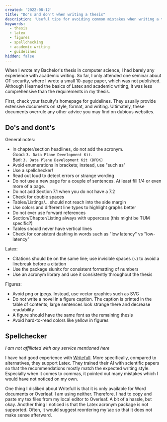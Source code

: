 ```yaml
---
created: '2022-08-12'
title: "Do's and don't when writing a thesis"
description: 'Useful tips for avoiding common mistakes when writing a thesis. Includes recommendations for writing, formatting, figures and Latex.'
keywords:
  - thesis
  - latex
  - figures
  - spellchecking
  - academic writing
  - guidelines
hidden: false
---
```


When I wrote my Bachelor's thesis in computer science, I had barely any experience with
academic writing. So far, I only attended one seminar about OT security, where I wrote a small 10-page paper, which was not published. Although I learned the basics of Latex and
academic writing, it was less comprehensive than the requirements in my thesis.

First, check your faculty's homepage for guidelines. They usually provide extensive
documents on style, format, and writing. Ultimately, these documents overrule any other
advice you may find on dubious websites.

## Do's and dont's

General notes:

- In chapter/section headlines, do not add the acronym.  
  Good: `3. Data Plane Development Kit`.  
  Bad: `3. Data Plane Development Kit (DPDK)`
- Avoid enumerations in brackets; instead, use "such as"
- Use a spellchecker!
- Read out loud to detect errors or strange wording
- Do not use a new page for a couple of sentences. At least fill 1/4 or even more of a page.
- Do not add Section 7.1 when you do not have a 7.2
- Check for double spaces
- Tables/Listings/... should not reach into the side margin
- Use colors and different line types to highlight graphs better
- Do not ever use forward references
- Section/Chapter/Listing always with uppercase (this might be TUM specific?)
- Tables should never have vertical lines
- Check for consistent dashing in words such as "low latency" vs "low-latency"

Latex:

- Citations should be on the same line; use invisible spaces (~) to avoid a linebreak
  before a citation
- Use the package siunitx for consistent formatting of numbers
- Use an acronym library and use it consistently throughout the thesis

Figures:

- Avoid png or jpegs. Instead, use vector graphics such as SVG
- Do not write a novel in a figure caption. The caption is printed in the table of contents; large sentences look strange there and decrease readability
- A figure should have the same font as the remaining thesis
- Avoid hard-to-read colors like yellow in figures

## Spellchecker

_I am not affiliated with any service mentioned here_

I have had good experience with
[Writefull](https://www.writefull.com/writefull-for-overleaf). More specifically, compared
to alternatives, they support Latex. They trained their AI with scientific papers so that
the recommendations mostly match the expected writing style. Especially when it comes to
commas, it pointed out many mistakes which I would have not noticed on my own.

One thing I disliked about Writefull is that it is only available for Word documents or
Overleaf. I am using neither. Therefore, I had to copy and paste my tex files from my local
editor to Overleaf. A bit of a hassle, but okay. Another thing I noticed is that the Latex
acronym package is not supported. Often, it would suggest reordering my \ac so that
it does not make sense afterward.

